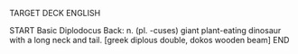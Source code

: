TARGET DECK
ENGLISH

START
Basic
Diplodocus
Back: n. (pl. -cuses) giant plant-eating dinosaur with a long neck and tail. [greek diplous double, dokos wooden beam]
END
